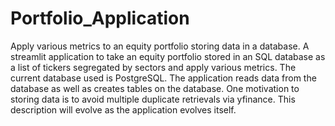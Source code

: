 # Portfolio_Application
Apply various metrics to an equity portfolio storing data in a database.
A streamlit application to take an equity portfolio stored in an SQL database as a list of tickers segregated by
sectors and apply various metrics.  The current database used is PostgreSQL.  The application reads data from 
the database as well as creates tables on the database.  One motivation to storing data is to avoid multiple
duplicate retrievals via yfinance. This description will evolve as the application evolves itself.
